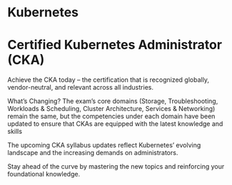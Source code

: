 # Kubernetes
# Certified Kubernetes Administrator (CKA)

Achieve the CKA today – the certification that is recognized globally, vendor-neutral, and relevant across all industries.

What’s Changing?
The exam’s core domains (Storage, Troubleshooting, Workloads & Scheduling, Cluster Architecture, Services & Networking) remain the same, but the competencies under each domain have been updated to ensure that CKAs are equipped with the latest knowledge and skills

The upcoming CKA syllabus updates reflect Kubernetes’ evolving landscape and the increasing demands on administrators.

Stay ahead of the curve by mastering the new topics and reinforcing your foundational knowledge.

